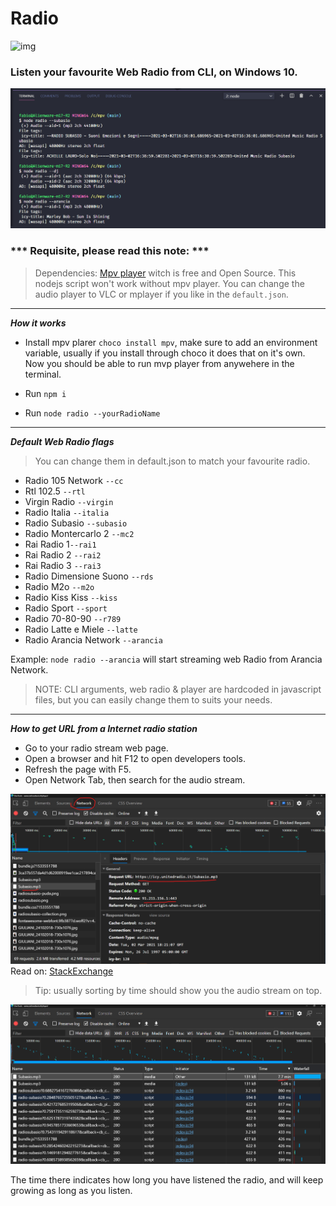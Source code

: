 # Radio
![img](https://www.travis-ci.com/Dragod/Radio.svg?branch=main)
### Listen your favourite Web Radio from CLI, on Windows 10.

![img](./assets/radio.png)

### *** Requisite, please read this note: ***
> Dependencies: [Mpv player](https://mpv.io/installation) witch is free and Open Source.
This nodejs script won't work without mpv player. You can change the audio player to VLC or mplayer if you like in the ```default.json```.
---
***How it works***

- Install mpv plarer ```choco install mpv```, make sure to add an environment variable, usually if you install through choco it does that on it's own. Now you should be able to run mvp player from anywehere in the terminal.

- Run ```npm i```

- Run ```node radio --yourRadioName```
---
***Default Web Radio flags***
> You can change them in default.json to match your favourite radio.

- Radio 105 Network ```--cc```
- Rtl 102.5 ```--rtl```
- Virgin Radio ```--virgin```
- Radio Italia ```--italia```
- Radio Subasio ```--subasio```
- Radio Montercarlo 2 ```--mc2```
- Rai Radio 1```--rai1```
- Rai Radio 2 ```--rai2```
- Rai Radio 3 ```--rai3```
- Radio Dimensione Suono ```--rds```
- Radio M2o ```--m2o```
- Radio Kiss Kiss ```--kiss```
- Radio Sport ```--sport```
- Radio 70-80-90 ```--r789```
- Radio Latte e Miele ```--latte```
- Radio Arancia Network ```--arancia```

Example: ```node radio --arancia``` will start streaming web Radio from Arancia Network.

> NOTE: CLI arguments, web radio & player are hardcoded in javascript files, but you can easily change them to suits your needs.
---
***How to get URL from a Internet radio station***

- Go to your radio stream web page.
- Open a browser and hit F12 to open developers tools.
- Refresh the page with F5.
- Open Network Tab, then search for the audio stream.

![image](./assets/get-radio.png)
Read on: [StackExchange](https://superuser.com/questions/1146238/how-to-get-the-url-from-a-internet-radio-station-so-i-can-stream-it-from-vlc#:~:text=The%20URL%20is%20found%20by,will%20indicate%20the%20stream%20URLs.)

> Tip: usually sorting by time should show you the audio stream on top.

![image](./assets/get-time.png)

The time there indicates how long you have listened the radio, and will keep growing as long as you listen.